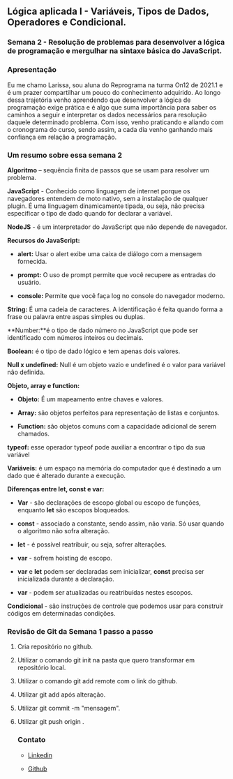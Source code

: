 ## <h2>Lógica aplicada I - Variáveis, Tipos de Dados, Operadores e Condicional.</h2>

### <h3>Semana 2 - Resolução de problemas para desenvolver a lógica de programação e mergulhar na sintaxe básica do JavaScript.</h3>

###  <h3>Apresentação </h3>

Eu me chamo Larissa, sou aluna do Reprograma na turma On12 de 2021.1 e é um prazer compartilhar um pouco do conhecimento adquirido. Ao longo dessa trajetória venho aprendendo que desenvolver a lógica de programação exige prática e é algo que suma importância para saber os caminhos a seguir e interpretar os dados necessários para resolução daquele determinado problema. Com isso, venho praticando e aliando com o cronograma do curso, sendo assim, a cada dia venho ganhando mais confiança em relação a programação.

### <h3>Um resumo sobre essa semana 2</h3>

**Algoritmo** – sequência finita de passos que se usam para resolver um problema.

**JavaScript** - Conhecido como linguagem de internet porque os navegadores entendem de moto nativo, sem a instalação de qualquer plugin. É uma linguagem dinamicamente tipada, ou seja, não precisa especificar o tipo de dado quando for declarar a variável.

**NodeJS** - é um interpretador do JavaScript que não depende de navegador.

**Recursos do JavaScript:**

* **alert:** Usar o alert exibe uma caixa de diálogo com a mensagem fornecida.

* **prompt:** O uso de prompt permite que você recupere as entradas do usuário.

* **console:** Permite que você faça log no console do navegador moderno.

**String:** É uma cadeia de caracteres. A identificação é feita quando forma a frase ou palavra entre aspas simples ou duplas.

**Number:**é o tipo de dado número no JavaScript que pode ser identificado com números inteiros ou decimais.

**Boolean:** é o tipo de dado lógico e tem apenas dois valores.

**Null x undefined:** Null é um objeto vazio e undefined é o valor para variável não definida.

**Objeto, array e function:**

* **Objeto:** É um mapeamento entre chaves e valores.

* **Array:** são objetos perfeitos para representação de listas e conjuntos.

* **Function:** são objetos comuns com a capacidade adicional de serem chamados.

**typeof:** esse operador typeof pode auxiliar a encontrar o tipo da sua variável

**Variáveis:** é um espaço na memória do computador que é destinado a um dado que é alterado durante a execução.

**Diferenças entre let, const e var:**

* **Var** - são declarações de escopo global ou escopo de funções, enquanto **let** são escopos bloqueados.

* **const** - associado a constante, sendo assim, não varia. Só usar quando o algoritmo não sofra alteração.

* **let** - é possível reatribuir, ou seja, sofrer alterações.

* **var** -  sofrem hoisting de escopo.

* **var** e **let** podem ser declaradas sem inicializar, **const** precisa ser inicializada durante a declaração.

* **var** - podem ser atualizadas ou reatribuídas nestes escopos.

**Condicional** -  são instruções de controle que podemos usar para construir códigos em determinadas condições.

###  <h3>Revisão de Git da Semana 1 passo a passo</h3>

1. Cria repositório no github.

2. Utilizar o comando git init na pasta que quero transformar em repositório local.

3. Utilizar o comando git add remote com o link do github.

4. Utilizar git add após alteração.

5. Utilizar git commit -m "mensagem".

6. Utilizar git push origin <nomedasuabranch>.

   ### <h3>Contato </h3>

   * [Linkedin](https://www.linkedin.com/in/lmrs99/)
   
   * [Github](https://github.com/Larissamrs)
   
   
   
   





